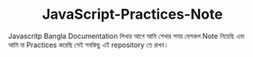 <h1 align="center">JavaScript-Practices-Note</h1>
  Javascritp Bangla Documentation লিখার আগে আমি শেখার সময় যেসকল Note নিয়েছি এবং আমি যা Practices করেছি সেই সবকিছু এই repository তে রাখব। 